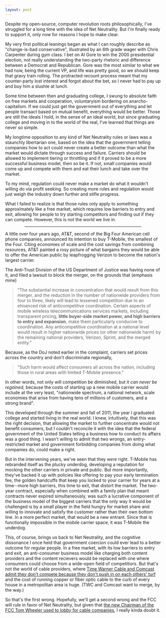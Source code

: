```yaml
---
layout: post
---
```


Despite my open-source, computer revolution roots philosophically, I've struggled for a long time with the idea of Net Neutrality. But I'm finally ready to support it, only now for reasons I hope to make clear.

My very first political leanings began as what I can roughly describe as "change-is-bad conservative", illustrated by an 6th grade wager with Chris Carpenter during gym class. I bet on Al Gore to win the 2000 presidential election, not really understanding the two-party rhetoric and difference between a Democrat and Republican. Gore was the most similar to what we had now, being the current VP, and life was pretty good, so we should keep that gravy train rolling. The protracted recount process meant that my counter-party lost interest and forgot about the bet, so I never had to pay up and buy him a slushie at lunch.

Some time between then and graduating college, I swung to absolute faith on free markets and cooperation, voluntaryism bordering on anarcho-capitalism. If we could just get the government out of everything and let people transact based on mutual benefit, everything would be better. Those are still the ideals I hold, in the sense of an ideal world, but since graduating college and moving in to the world of the real, I've learned that things are never so simple. 

My longtime opposition to any kind of Net Neutrality rules or laws was a staunchly libertarian one, based on the idea that the government telling companies how to act could never create a better outcome than what the market would dictate through success and failure. Carriers should be allowed to implement tiering or throttling and if it proved to be a more successful business model, then so be it. If not, small companies would come up and compete with them and eat their lunch and take over the market. 

To my mind, regulation could never make a market do what it wouldn't willing do via profit seeking. So creating more rules and regulation would just weigh the industry down further and stifle progress. 

What I failed to realize is that those rules only apply to something approximately like a free market, which requires low barriers to entry and exit, allowing for people to try starting competitors and finding out if they can compete. However, this is not the world we live in. 

<hr style="width:75%; margin:auto" />

A little over four years ago, AT&T, second of the Big Four American cell phone companies, announced its intention to buy T-Mobile, the smallest of the Four. Citing economies of scale and the cost savings from combining resources, AT&T painted a rosy picture of what bargains they would be able to offer the American public by leapfrogging Verizon to become the nation's largest carrier. 

The Anti-Trust Division of the US Department of Justice was having none of it, and filed a lawsuit to block the merger, on the grounds that (emphasis mine)

> "The substantial increase in concentration that would result from this merger, and the reduction in the number of nationwide providers from four to three, likely will lead to lessened competition due to an ehnanced risk of anticompetitive coordination. Certain aspects of mobile wireless telecommunications services markets, including transparent pricing, **little buyer-side market power, and high barriers to entry and expansion**, make them particularly conducive to coordination. Any anticompetitive coordination at a national level would result in higher nationwide prices (or other nationwide harm) by the remaining national providers, Verizon, Sprint, and the merged entity."

Because, as the DoJ noted earlier in the complaint, carriers set prices across the country and don't discriminate regionally,

> "Such harm would affect consumers all across the nation, including those in rural areas with limited T-Mobile presence."

In other words, not only will competition be diminished, but it *can never be regained*, because the costs of starting up a new mobile carrier would include at the very least, "nationwide spectrum, a national network, scale economies that arise from having tens of millions of customers, and a strong brand".

This developed through the summer and fall of 2011, the year I graduated college and started living in the real world. I knew, intuitively, that this was the right decision, that allowing the market to further concentrate would not benefit consumers, but I couldn't reconcile it with the idea that the federal government of the United States telling a business how to conduct its affairs was a good thing. I wasn't willing to admit that two wrongs, an entry-restricted market and government forbidding companies from doing what companies do, could make a right.

But in the intervening years, we've seen that they *were* right. T-Mobile has rebranded itself as the plucky underdog, developing a reputation for mocking the other carriers in private and public. But more importantly, they've backed it up with policies like offering to pay your early termination fee, the golden handcuffs that keep you locked to your carrier for years at a time--more high barriers, this time to exit, that distort the market. The two-year contract, especially when combined with a family plan that meant contracts never expired simultaneously, was such a lucrative component of the business model of the biggest carriers that the only way it would be challenged is by a small player in the field hungry for market share and willing to innovate and satisfy the customer rather than their own bottom line. In a more perfect market, that would be a new entrant. Since that is functionally impossible in the mobile carrier space, it was T-Mobile the underdog.

This, of course, brings us back to Net Neutrality, and the cognitive dissonance I once held that government coercion could ever lead to a better outcome for regular people. In a free market, with its low barriers to entry and exit, an anti-consumer business model like charging both content providers and the content recievers would be replaced with one where consumers could choose from a wide-open field of competitiors. But that's not the world of cable providers, where [Time Warner Cable and Comcast admit they don't compete because they don't push in on each others' turf](http://www.forbes.com/sites/timworstall/2014/06/03/if-comcast-and-time-warner-dont-compete-then-why-shouldnt-they-merge/) and the cost of running copper or fiber optic cable to the curb of every house in a metropolitan area is huge. (TWC and Comcast want to merge, by the way.)

So that's the first wrong. Hopefully, we'll get a second wrong and the FCC will rule in favor of Net Neutrality, but given that [the new Chairman of the FCC Tom Wheeler used to lobby for cable companies](http://en.wikipedia.org/wiki/Tom_Wheeler), I really kinda doubt it.
